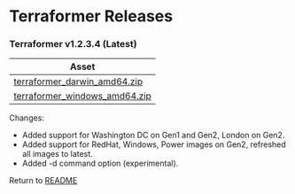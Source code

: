 # Terraformer Releases

### Terraformer v1.2.3.4 (Latest)

| Asset |
| --- |
| [terraformer_darwin_amd64.zip](https://github.com/ibm-cloud-architecture/terraformer/raw/master/releases/download/v1.2.3.4/terraformer_darwin_amd64.zip) |
| [terraformer_windows_amd64.zip](https://github.com/ibm-cloud-architecture/terraformer/raw/master/releases/download/v1.2.3.4/terraformer_windows_amd64.zip) |

Changes:
- Added support for Washington DC on Gen1 and Gen2, London on Gen2.
- Added support for RedHat, Windows, Power images on Gen2, refreshed all images to latest.
- Added -d command option (experimental).

Return to [README](/README.md)
